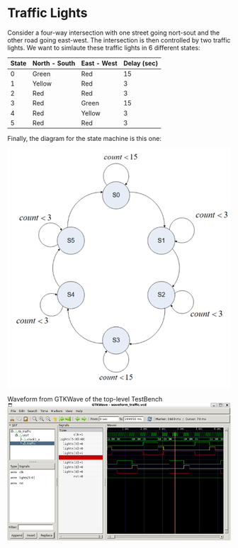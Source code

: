 # Traffic Lights

Consider a four-way intersection with one street going nort-sout and the other road going east-west. The intersection is then controlled by two traffic lights. We want to simlaute these traffic lights in 6 different states:


| State | North - South | East - West | Delay (sec)|
|-------|---------------|-------------|------------|
| 0     | Green         | Red         |    15      |
| 1     | Yellow        | Red         |     3      |
| 2     | Red           | Red         |     3      |
| 3     | Red           | Green       |    15      |
| 4     | Red           | Yellow      |     3      |
| 5     | Red           | Red         |     3      |

Finally, the diagram for the state machine is this one:

![Diagram](images/FSM_TrafficLights.png "FSM Diagram")


Waveform from GTKWave of the top-level TestBench
![Waveform](images/waveform_traffic.png "Waveform")